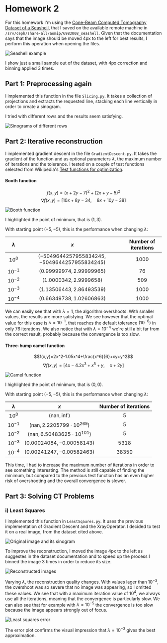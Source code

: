 # Homework 2

For this homework I'm using the [Cone-Beam Computed Tomography Dataset of a Seashell](https://zenodo.org/record/6983008), that I saved on the available remote machine in `/srv/ceph/share-all/aomip/6983008_seashell`. Given that the documentation says that the image should be moved 4px to the left for best results, I perform this operation when opening the files.

![Seashell example](seashell.png "Seashell example")

I show just a small sample out of the dataset, with 4px correction and binning applied 3 times.

## Part 1: Preprocessing again

I implemented this function in the file `Slicing.py`. It takes a collection of projections and extracts the requested line, stacking each line vertically in order to create a sinogram.

I tried with different rows and the results seem satisfying.

![Sinograms of different rows](sinogram.png "Sinograms of different rows")

## Part 2: Iterative reconstruction

I implemented gradient descent in the file `GradientDescent.py`. It takes the gradient of the function and as optional parameters $\lambda$, the maximum number of iterations and the tolerance. I tested on a couple of test functions selected from Wikipedia's [Test functions for optimization](https://en.wikipedia.org/wiki/Test_functions_for_optimization).

#### Booth function

$$ f(x,y)=(x+2y-7)^2+(2x+y-5)^2$$
$$\nabla f(x,y)=[10x+8y-34,\quad 8x+10y-38]$$

![Booth function](booth.png "Booth function")

I highlighted the point of minimum, that is $(1,3)$.

With starting point $(-5,-5)$, this is the performance when changing $\lambda$:

| $\lambda$  | $x$  | Number of iterations |
|:---:|:---:|:---:|
| $10^0$  | $(-5049644257955834245, -5049644257955834245)$  | $1000$ |
| $10^{-1}$  | $(0.99999974, 2.99999965)$  | $76$ |
| $10^{-2}$  | $(1.0000342, 2.9999658)$  | $509$ |
| $10^{-3}$  | $(1.13506443, 2.86493539)$  | $1000$ |
| $10^{-4}$  | $(0.66349738, 1.02606863)$  | $1000$ |

We can easily see that with $\lambda=1$, the algorithm overshoots. With smaller values, the results are more satisfying. We see however that the optimal value for this case is $\lambda=10^{-1}$, that reaches the default tolerance $(10^{-6})$ in only $76$ iterations. We also notice that with $\lambda=10^{-4}$ we're still a bit far from the correct result, probably because the convergence is too slow.

#### Three-hump camel function

$$f(x,y)=2x^2-1.05x^4+\frac{x^6}{6}+xy+y^2$$
$$\nabla f(x,y)=[4x-4.2x^3+x^5+y, \quad x+2y]$$

![Camel function](camel.png "Camel function")

I highlighted the point of minimum, that is $(0,0)$.

With starting point $(-5,-5)$, this is the performance when changing $\lambda$:

| $\lambda$  | $x$  | Number of iterations |
|:---:|:---:|:---:|
| $10^0$  | $(\text{nan}, \inf)$  | $5$ |
| $10^{-1}$  | $(\text{nan}, 2.2205799\cdot10^{269})$  | $5$ |
| $10^{-2}$  | $(\text{nan}, 6.50483625\cdot10^{101})$  | $5$ |
| $10^{-3}$  | $(0.00024084, -0.00058143)$  | $5318$ |
| $10^{-4}$  | $(0.00241247, -0.00582463)$  | $38350$ |

This time, I had to increase the maximum number of iterations in order to see something interesting. The method is still capable of finding the minimum, but compared to the previous test function has an even higher risk of overshooting and the overall convergence is slower.

## Part 3: Solving CT Problems

### i) Least Squares

I implemented this function in `LeastSqaures.py`. It uses the previous implementation of Gradient Descent and the XrayOperator. I decided to test it on a real image, from the dataset cited above.

![Original image and its sinogram](leastSquares_orig.png "Original image and its sinogram")

To improve the reconstruction, I moved the image 4px to the left as suggestes in the dataset documentation and to speed up the process I binned the image 3 times in order to reduce its size.

![Reconstructed images](leastSquares.png "Reconstructed images")

Varying $\lambda$, the reconstruction quality changes. With values lager than $10^{-3}$, the overshoot was so severe that no image was appearing, so I omitted these values. We see that with a maximum iteration value of $10^{4}$, we always use all the iterations, meaning that the convergence is particularly slow. We can also see that for example with $\lambda=10^{-5}$ the convergence is too slow because the image appears strongly out of focus.

![Least squares error](leastSquares_err.png "Least squares error")

The error plot confirms the visual impression that $\lambda=10^{-3}$ gives the best approximation.
